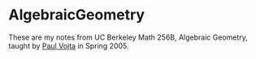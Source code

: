 # AlgebraicGeometry

These are my notes from UC Berkeley Math 256B, Algebraic Geometry, taught by
[Paul Vojta](https://math.berkeley.edu/~vojta) in Spring 2005.
